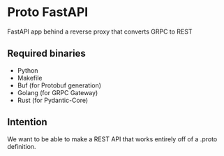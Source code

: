 # Proto FastAPI
FastAPI app behind a reverse proxy that converts GRPC to REST

## Required binaries

- Python
- Makefile
- Buf (for Protobuf generation)
- Golang (for GRPC Gateway)
- Rust (for Pydantic-Core)

## Intention

We want to be able to make a REST API that works entirely off of a .proto definition.